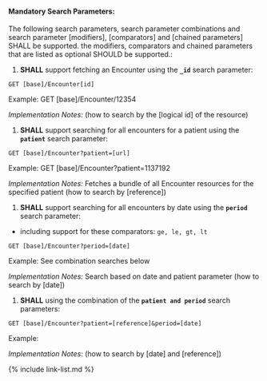 
#### Mandatory Search Parameters:

The following search parameters, search parameter combinations and search parameter [modifiers], [comparators] and [chained parameters] SHALL be supported.  the  modifiers, comparators and chained parameters that are listed as optional SHOULD be supported.:


1. **SHALL** support fetching an Encounter using the **`_id`** search parameter:

  `GET [base]/Encounter[id]`

  Example: GET [base]/Encounter/12354

  *Implementation Notes:*  (how to search by the [logical id] of the resource)

1. **SHALL** support searching for all encounters for a patient using the **`patient`** search parameter:

  `GET [base]/Encounter?patient=[url]`

  Example: GET [base]/Encounter?patient=1137192

  *Implementation Notes:* Fetches a bundle of all Encounter resources for the specified patient (how to search by [reference])

1. **SHALL** support searching for all encounters by date using the **`period`** search parameter:
  - including support for these comparators: `ge, le, gt, lt`

  `GET [base]/Encounter?period=[date]`

  Example: See combination searches below

  *Implementation Notes:* Search based on date and patient parameter (how to search by [date])

1. **SHALL**  using the combination of the  **`patient and period`** search parameters:

  `GET [base]/Encounter?patient=[reference]&period=[date]`

  Example: 

  *Implementation Notes:*  (how to search by [date] and [reference])





{% include link-list.md %}